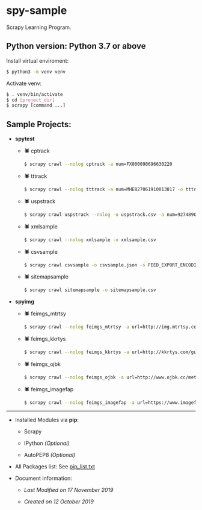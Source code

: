 # spy-sample

Scrapy Learning Program.


## Python version:  Python 3.7 or above

Install virtual enviroment:

```bash
$ python3 -m venv venv
```

Activate venv:

```bash
$ . venv/bin/activate
$ cd [project_dir]
$ scrapy [command ...]
```

## Sample Projects:


- **spytest**

    - 🕷 cptrack

        ```bash
        $ scrapy crawl --nolog cptrack -a num=FX000090696630220
        ```

    - 🕷 tttrack

        ```bash
        $ scrapy crawl --nolog tttrack -a num=MHE827061910013817 -o tttrack.csv
        ```

    - 🕷 uspstrack

        ```bash
        $ scrapy crawl uspstrack --nolog -o uspstrack.csv -a num=9274890983116178146826
        ```

    - 🕷 xmlsample

        ```bash
        $ scrapy crawl --nolog xmlsample -o xmlsample.csv
        ```

    - 🕷 csvsample

        ```bash
        $ scrapy crawl csvsample -o csvsample.json -s FEED_EXPORT_ENCODING=utf-8 -s FEED_EXPORT_INDENT=4
        ```

    - 🕷 sitemapsample

        ```bash
        $ scrapy crawl sitemapsample -o sitemapsample.csv
        ```


- **spyimg**

    - 🕷 feimgs_mtrtsy

        ```bash
        $ scrapy crawl --nolog feimgs_mtrtsy -a url=http://img.mtrtsy.com/161212/co161212005211-[n].jpg -a startno=0
        ```

    - 🕷 feimgs_kkrtys

        ```bash
        $ scrapy crawl --nolog feimgs_kkrtys -a url=http://kkrtys.com/guomo/2018/0523/381.html
        ```

    - 🕷 feimgs_ojbk

        ```bash
        $ scrapy crawl --nolog feimgs_ojbk -a url=http://www.ojbk.cc/metcn/6904.html
        ```

    - 🕷 feimgs_imagefap

        ```bash
        $ scrapy crawl --nolog feimgs_imagefap -a url=https://www.imagefap.com/pictures/8392290/Shaved-Nao-Shiraishi3
        ```


---


- Installed Modules via **pip**:

    - Scrapy

    - IPython *(Optional)*

    - AutoPEP8 *(Optional)*


- All Packages list: See [pip_list.txt](pip_list.txt)


- Document information:

    - *Last Modified on 17 November 2019*

    - *Created on 12 October 2019*
